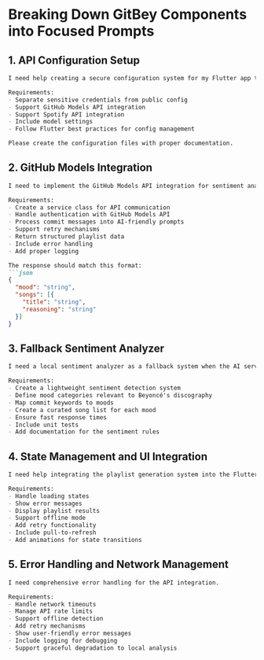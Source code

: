 # Breaking Down GitBey Components into Focused Prompts

## 1. API Configuration Setup

```markdown
I need help creating a secure configuration system for my Flutter app that handles multiple API integrations. 

Requirements:
- Separate sensitive credentials from public config
- Support GitHub Models API integration
- Support Spotify API integration
- Include model settings
- Follow Flutter best practices for config management

Please create the configuration files with proper documentation.
```

## 2. GitHub Models Integration

```markdown
I need to implement the GitHub Models API integration for sentiment analysis.

Requirements:
- Create a service class for API communication
- Handle authentication with GitHub Models API
- Process commit messages into AI-friendly prompts
- Support retry mechanisms
- Return structured playlist data
- Include error handling
- Add proper logging

The response should match this format:
```json
{
  "mood": "string",
  "songs": [{
    "title": "string",
    "reasoning": "string"
  }]
}
```

## 3. Fallback Sentiment Analyzer

```markdown
I need a local sentiment analyzer as a fallback system when the AI service is unavailable.

Requirements:
- Create a lightweight sentiment detection system
- Define mood categories relevant to Beyoncé's discography
- Map commit keywords to moods
- Create a curated song list for each mood
- Ensure fast response times
- Include unit tests
- Add documentation for the sentiment rules
```

## 4. State Management and UI Integration

```markdown
I need help integrating the playlist generation system into the Flutter UI.

Requirements:
- Handle loading states
- Show error messages
- Display playlist results
- Support offline mode
- Add retry functionality
- Include pull-to-refresh
- Add animations for state transitions
```

## 5. Error Handling and Network Management

```markdown
I need comprehensive error handling for the API integration.

Requirements:
- Handle network timeouts
- Manage API rate limits
- Support offline detection
- Add retry mechanisms
- Show user-friendly error messages
- Include logging for debugging
- Support graceful degradation to local analysis
```
